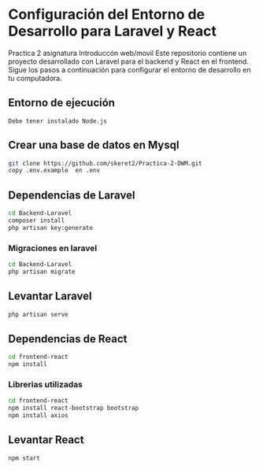# Configuración del Entorno de Desarrollo para Laravel y React

Practica 2 asignatura Introduccón web/movil
Este repositorio contiene un proyecto desarrollado con Laravel para el backend y React en el frontend. Sigue los pasos a continuación para configurar el entorno de desarrollo en tu computadora.

## Entorno de ejecución
    Debe tener instalado Node.js

## Crear una base de datos en Mysql
```bash
git clone https://github.com/skeret2/Practica-2-DWM.git
copy .env.example  en .env
```

## Dependencias de Laravel
```bash
cd Backend-Laravel
composer install
php artisan key:generate
```

### Migraciones en laravel
```bash
cd Backend-Laravel
php artisan migrate
```

## Levantar Laravel
```bash
php artisan serve
```

## Dependencias de React
```bash
cd frontend-react
npm install
```
### Librerias utilizadas
```bash
cd frontend-react
npm install react-bootstrap bootstrap
npm install axios
```
## Levantar React
```bash
npm start
```
